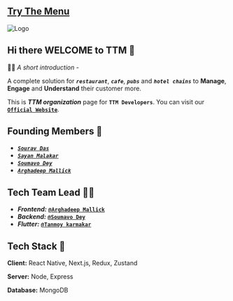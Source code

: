 ## [Try The Menu](https://trythemenu.com)

<!--

**Here are some ideas to get you started:**

🙋‍♀️ A short introduction - what is your organization all about?
🌈 Contribution guidelines - how can the community get involved?
👩‍💻 Useful resources - where can the community find your docs? Is there anything else the community should know?
🍿 Fun facts - what does your team eat for breakfast?
🧙 Remember, you can do mighty things with the power of [Markdown](https://docs.github.com/github/writing-on-github/getting-started-with-writing-and-formatting-on-github/basic-writing-and-formatting-syntax)
-->

![Logo](https://www.trythemenu.com/icons/favicon.png)


## Hi there WELCOME to TTM 👋

🙋‍♀️ *A short introduction -* 

A complete solution for ***`restaurant`***, ***`cafe`***, ***`pubs`*** and ***`hotel chains`*** to **Manage**, **Engage** and **Understand** their customer more.

This is ***TTM organization*** page for **`TTM Developers`**. 
You can visit our [**`Official Website`**](https://trythemenu.com).

## Founding Members 🌈

- [***`Sourav Das`***](https://www.linkedin.com/in/sourav-das-64227a1a2/)
- [***`Sayan Malakar`***](https://www.linkedin.com/in/sayan-malakar-833183221/)
- [***`Soumavo Dey`***](https://www.linkedin.com/in/soumavodey/)
- [***`Arghadeep Mallick`***](https://www.linkedin.com/in/arghadeep-mallick-77809a1a5/)


## Tech Team Lead 👩‍💻

- ***Frontend:*** [**`@Arghadeep Mallick`**](https://github.com/Arghadeep-hub)
- ***Backend:*** [**`@Soumavo Dey`**](https://github.com/maverick-360)
- ***Flutter:*** [**`@Tanmoy karmakar`**](https://github.com/tanmoy27112000)


## Tech Stack 🍿

**Client:** React Native, Next.js, Redux, Zustand 

**Server:** Node, Express

**Database:** MongoDB


